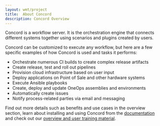 ```yaml
---
layout: wmt/project
title:  About Concord
description: Concord Overview
---
```


Concord is a workflow server. It is the orchestration engine that connects
different systems together using scenarios and plugins created by
users.

Concord can be customized to execute any workflow, but here are a
few specific examples of how Concord is used and tasks it performs:

- Orchestrate numerous CI builds to create complex release artifacts
- Create release, test and roll out pipelines
- Provision cloud infrastructure based on user input
- Deploy applications on Point of Sale and other hardware systems
- Execute Ansible playbooks
- Create, deploy and update OneOps assemblies and environments
- Automatically create issues
- Notify process-related parties via email and messaging

Find out more details such as benefits and use cases in the overview section,
learn about installing and using Concord from the [documentation](../docs/index.html) and
check out our [overview and user training material](../training.html).

